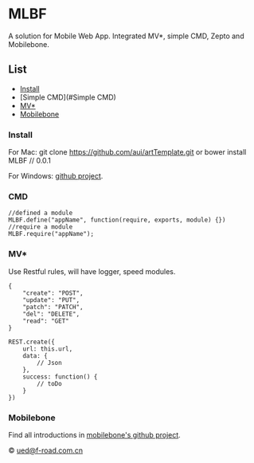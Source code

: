 # MLBF
A solution for Mobile Web App. Integrated MV*, simple CMD, Zepto and Mobilebone.

##	List

*	[Install](#Install)
*	[Simple CMD](#Simple CMD)
*	[MV*](#MV*)
*   [Mobilebone](#Mobilebone)

### Install

For Mac:
	git clone https://github.com/aui/artTemplate.git
or
    bower install MLBF // 0.0.1

For Windows: [github project](https://github.com/FroadUED/MLBF).

### CMD

	//defined a module
	MLBF.define("appName", function(require, exports, module) {})
	//require a module
	MLBF.require("appName");

### MV*

Use Restful rules, will have logger, speed modules.

	{
		"create": "POST",
	    "update": "PUT",
	    "patch": "PATCH",
	    "del": "DELETE",
	    "read": "GET"
	}
	
	REST.create({
        url: this.url,
        data: {
        	// Json
        },
        success: function() {
        	// toDo
        }
    })
	

### Mobilebone
	
Find all introductions in [mobilebone's github project](https://github.com/zhangxinxu/mobilebone).

© ued@f-road.com.cn